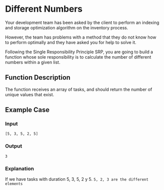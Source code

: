 # Different Numbers
Your development team has been asked by the client to perform an indexing and storage optimization algorithm on the inventory process.

However, the team has problems with a method that they do not know how to perform optimally and they have asked you for help to solve it.

Following the Single Responsibility Principle SRP, you are going to build a function whose sole responsibility is to calculate the number of different numbers within a given list.

## Function Description
The function receives an array of tasks, and should return the number of unique values that exist.

## Example Case
### Input
`[5, 3, 5, 2, 5]`
### Output
`3`
### Explanation
If we have tasks with duration 5, 3, 5, 2 y 5.
`5, 2, 3 are the different elements`
